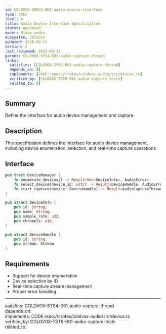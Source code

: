 ```yaml
---
id: COLDVOX-SPEC5-001-audio-device-interface
type: SPEC
level: 4
title: Audio Device Interface Specification
status: Approved
owner: @team-audio
subsystem: coldvox
updated: 2025-09-11
version: 2
last_reviewed: 2025-09-11
parent: COLDVOX-SYS4-001-audio-capture-thread
links:
  satisfies: [COLDVOX-SYS4-001-audio-capture-thread]
  depends_on: []
  implements: [CODE:repo://crates/coldvox-audio/src/device.rs]
  verified_by: [COLDVOX-TST6-001-audio-capture-tests]
  related_to: []
---
```


## Summary
Define the interface for audio device management and capture.

## Description
This specification defines the interface for audio device management, including device enumeration, selection, and real-time capture operations.

## Interface
```rust
pub trait DeviceManager {
    fn enumerate_devices() -> Result<Vec<DeviceInfo>, AudioError>;
    fn select_device(device_id: &str) -> Result<DeviceHandle, AudioError>;
    fn start_capture(device: DeviceHandle) -> Result<AudioCaptureThread, AudioError>;
}

pub struct DeviceInfo {
    pub id: String,
    pub name: String,
    pub sample_rate: u32,
    pub channels: u16,
}

pub struct DeviceHandle {
    pub id: String,
    pub stream: Stream,
}
```

## Requirements
- Support for device enumeration
- Device selection by ID
- Real-time capture stream management
- Proper error handling

---
satisfies: COLDVOX-SYS4-001-audio-capture-thread  
depends_on:  
implements: CODE:repo://crates/coldvox-audio/src/device.rs  
verified_by: COLDVOX-TST6-001-audio-capture-tests  
related_to:
